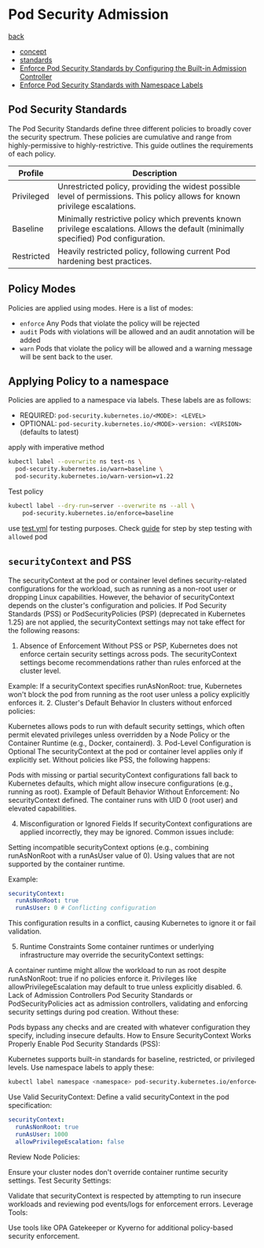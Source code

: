 # Pod Security Admission

[back](../README.md)

- [concept](https://kubernetes.io/docs/concepts/security/pod-security-admission/)
- [standards](https://kubernetes.io/docs/concepts/security/pod-security-standards/)
- [Enforce Pod Security Standards by Configuring the Built-in Admission Controller](https://kubernetes.io/docs/tasks/configure-pod-container/enforce-standards-admission-controller/)
- [Enforce Pod Security Standards with Namespace Labels](https://kubernetes.io/docs/tasks/configure-pod-container/enforce-standards-namespace-labels/)

## Pod Security Standards

The Pod Security Standards define three different policies to broadly cover the security spectrum. These policies are cumulative and range from highly-permissive to highly-restrictive. This guide outlines the requirements of each policy.

|Profile|Description|
|-------|-----------|
|Privileged|Unrestricted policy, providing the widest possible level of permissions. This policy allows for known privilege escalations.|
|Baseline|Minimally restrictive policy which prevents known privilege escalations. Allows the default (minimally specified) Pod configuration.|
|Restricted|Heavily restricted policy, following current Pod hardening best practices.|

## Policy Modes

Policies are applied using modes. Here is a list of modes:

- `enforce` Any Pods that violate the policy will be rejected
- `audit` Pods with violations will be allowed and an audit annotation will be added
- `warn` Pods that violate the policy will be allowed and a warning message will be sent back to the user.

## Applying Policy to a namespace

Policies are applied to a namespace via labels. These labels are as follows:

- REQUIRED: `pod-security.kubernetes.io/<MODE>: <LEVEL>`
- OPTIONAL: `pod-security.kubernetes.io/<MODE>-version: <VERSION>` (defaults to latest)

apply with imperative method

```bash
kubectl label --overwrite ns test-ns \
  pod-security.kubernetes.io/warn=baseline \
  pod-security.kubernetes.io/warn-version=v1.22
```

Test policy

```bash
kubectl label --dry-run=server --overwrite ns --all \
    pod-security.kubernetes.io/enforce=baseline
```

use [test.yml](./test.yml) for testing purposes. Check [guide](https://kubernetes.io/docs/tasks/configure-pod-container/security-context/) for step by step testing with `allowed` pod

## `securityContext` and PSS

The securityContext at the pod or container level defines security-related configurations for the workload, such as running as a non-root user or dropping Linux capabilities. However, the behavior of securityContext depends on the cluster's configuration and policies. If Pod Security Standards (PSS) or PodSecurityPolicies (PSP) (deprecated in Kubernetes 1.25) are not applied, the securityContext settings may not take effect for the following reasons:

1. Absence of Enforcement
Without PSS or PSP, Kubernetes does not enforce certain security settings across pods. The securityContext settings become recommendations rather than rules enforced at the cluster level.

Example:
If a securityContext specifies runAsNonRoot: true, Kubernetes won't block the pod from running as the root user unless a policy explicitly enforces it.
2. Cluster's Default Behavior
In clusters without enforced policies:

Kubernetes allows pods to run with default security settings, which often permit elevated privileges unless overridden by a Node Policy or the Container Runtime (e.g., Docker, containerd).
3. Pod-Level Configuration is Optional
The securityContext at the pod or container level applies only if explicitly set. Without policies like PSS, the following happens:

Pods with missing or partial securityContext configurations fall back to Kubernetes defaults, which might allow insecure configurations (e.g., running as root).
Example of Default Behavior Without Enforcement:
No securityContext defined.
The container runs with UID 0 (root user) and elevated capabilities.

4. Misconfiguration or Ignored Fields
If securityContext configurations are applied incorrectly, they may be ignored. Common issues include:

Setting incompatible securityContext options (e.g., combining runAsNonRoot with a runAsUser value of 0).
Using values that are not supported by the container runtime.

Example:

```yaml
securityContext:
  runAsNonRoot: true
  runAsUser: 0 # Conflicting configuration
```

This configuration results in a conflict, causing Kubernetes to ignore it or fail validation.

5. Runtime Constraints
Some container runtimes or underlying infrastructure may override the securityContext settings:

A container runtime might allow the workload to run as root despite runAsNonRoot: true if no policies enforce it.
Privileges like allowPrivilegeEscalation may default to true unless explicitly disabled.
6. Lack of Admission Controllers
Pod Security Standards or PodSecurityPolicies act as admission controllers, validating and enforcing security settings during pod creation. Without these:

Pods bypass any checks and are created with whatever configuration they specify, including insecure defaults.
How to Ensure SecurityContext Works Properly
Enable Pod Security Standards (PSS):

Kubernetes supports built-in standards for baseline, restricted, or privileged levels.
Use namespace labels to apply these:

```bash
kubectl label namespace <namespace> pod-security.kubernetes.io/enforce=restricted
```

Use Valid SecurityContext: Define a valid securityContext in the pod specification:

```yaml
securityContext:
  runAsNonRoot: true
  runAsUser: 1000
  allowPrivilegeEscalation: false
```

Review Node Policies:

Ensure your cluster nodes don't override container runtime security settings.
Test Security Settings:

Validate that securityContext is respected by attempting to run insecure workloads and reviewing pod events/logs for enforcement errors.
Leverage Tools:

Use tools like OPA Gatekeeper or Kyverno for additional policy-based security enforcement.
